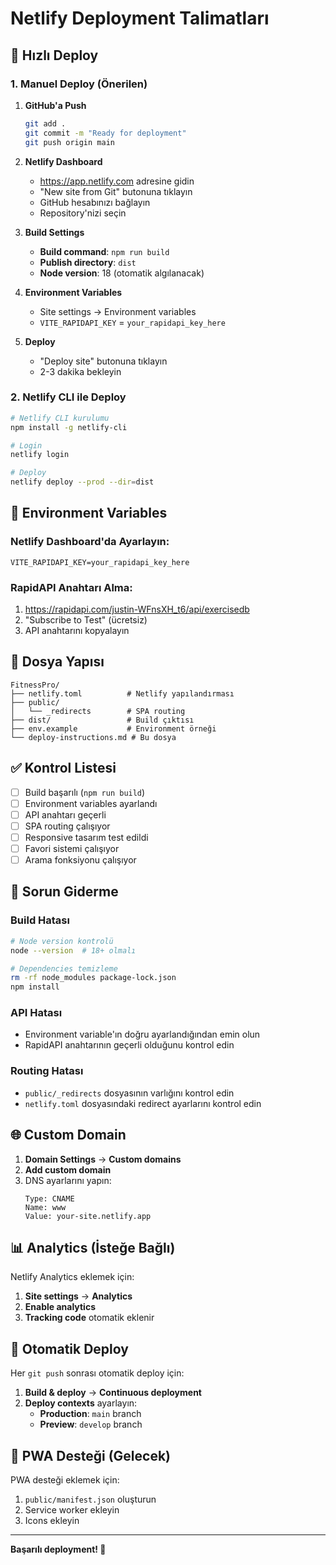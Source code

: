 # Netlify Deployment Talimatları

## 🚀 Hızlı Deploy

### 1. Manuel Deploy (Önerilen)

1. **GitHub'a Push**
   ```bash
   git add .
   git commit -m "Ready for deployment"
   git push origin main
   ```

2. **Netlify Dashboard**
   - https://app.netlify.com adresine gidin
   - "New site from Git" butonuna tıklayın
   - GitHub hesabınızı bağlayın
   - Repository'nizi seçin

3. **Build Settings**
   - **Build command**: `npm run build`
   - **Publish directory**: `dist`
   - **Node version**: 18 (otomatik algılanacak)

4. **Environment Variables**
   - Site settings → Environment variables
   - `VITE_RAPIDAPI_KEY` = `your_rapidapi_key_here`

5. **Deploy**
   - "Deploy site" butonuna tıklayın
   - 2-3 dakika bekleyin

### 2. Netlify CLI ile Deploy

```bash
# Netlify CLI kurulumu
npm install -g netlify-cli

# Login
netlify login

# Deploy
netlify deploy --prod --dir=dist
```

## 🔧 Environment Variables

### Netlify Dashboard'da Ayarlayın:
```
VITE_RAPIDAPI_KEY=your_rapidapi_key_here
```

### RapidAPI Anahtarı Alma:
1. https://rapidapi.com/justin-WFnsXH_t6/api/exercisedb
2. "Subscribe to Test" (ücretsiz)
3. API anahtarını kopyalayın

## 📁 Dosya Yapısı

```
FitnessPro/
├── netlify.toml          # Netlify yapılandırması
├── public/
│   └── _redirects        # SPA routing
├── dist/                 # Build çıktısı
├── env.example           # Environment örneği
└── deploy-instructions.md # Bu dosya
```

## ✅ Kontrol Listesi

- [ ] Build başarılı (`npm run build`)
- [ ] Environment variables ayarlandı
- [ ] API anahtarı geçerli
- [ ] SPA routing çalışıyor
- [ ] Responsive tasarım test edildi
- [ ] Favori sistemi çalışıyor
- [ ] Arama fonksiyonu çalışıyor

## 🐛 Sorun Giderme

### Build Hatası
```bash
# Node version kontrolü
node --version  # 18+ olmalı

# Dependencies temizleme
rm -rf node_modules package-lock.json
npm install
```

### API Hatası
- Environment variable'ın doğru ayarlandığından emin olun
- RapidAPI anahtarının geçerli olduğunu kontrol edin

### Routing Hatası
- `public/_redirects` dosyasının varlığını kontrol edin
- `netlify.toml` dosyasındaki redirect ayarlarını kontrol edin

## 🌐 Custom Domain

1. **Domain Settings** → **Custom domains**
2. **Add custom domain**
3. DNS ayarlarını yapın:
   ```
   Type: CNAME
   Name: www
   Value: your-site.netlify.app
   ```

## 📊 Analytics (İsteğe Bağlı)

Netlify Analytics eklemek için:
1. **Site settings** → **Analytics**
2. **Enable analytics**
3. **Tracking code** otomatik eklenir

## 🔄 Otomatik Deploy

Her `git push` sonrası otomatik deploy için:
1. **Build & deploy** → **Continuous deployment**
2. **Deploy contexts** ayarlayın:
   - **Production**: `main` branch
   - **Preview**: `develop` branch

## 📱 PWA Desteği (Gelecek)

PWA desteği eklemek için:
1. `public/manifest.json` oluşturun
2. Service worker ekleyin
3. Icons ekleyin

---

**Başarılı deployment! 🎉**
